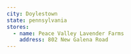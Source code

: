 ```yaml
---
city: Doylestown
state: pennsylvania
stores:
  - name: Peace Valley Lavender Farms
    address: 802 New Galena Road
---
```

